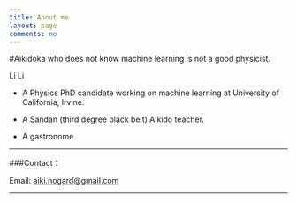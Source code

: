 ```yaml
---
title: About me
layout: page
comments: no
---
```


#Aikidoka who does not know machine learning is not a good physicist.

Li Li

* A Physics PhD candidate working on machine learning at University of California, Irvine.

* A Sandan (third degree black belt) Aikido teacher.

* A gastronome

----

###Contact：        

Email: [aiki.nogard@gmail.com](mailto:aiki.nogard@gmail.com)     


----
